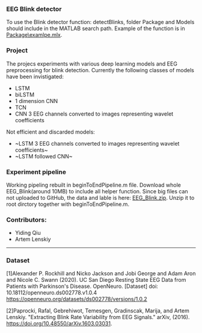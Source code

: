 ### EEG Blink detector
To use the Blink detector function: detectBlinks, folder Package and Models should include in the MATLAB search path.
Example of the function is in [Package\examlpe.mlx](./Package/examlpe.mlx). 


### Project
The projecs experiments with various deep learning models and EEG preprocessing for blink detection.
Currently the following classes of models have been invistigated:
* LSTM 
* biLSTM
* 1 dimension CNN
* TCN 
* CNN 3 EEG channels converted to images representing wavelet coefficients 

Not efficient and discarded models:
* ~LSTM 3 EEG channels converted to images representing wavelet coefficients~
* ~LSTM followed CNN~

### Experiment pipeline
Working pipeling rebuilt in beginToEndPipeline.m file. Download whole EEG_Blink(around 10MB) to include all helper function.
Since big files can not uploaded to GitHub, the data and lable is here: [EEG_Blink.zip](https://drive.google.com/file/d/1c0lXKpm8dkcC-b6dH14a1wcKis4JCMuC/view?usp=sharing). Unzip it to root dirctory together with beginToEndPipeline.m.





### Contributors:
* Yiding Qiu
* Artem Lenskiy




-----
### Dataset


[1]Alexander P. Rockhill and Nicko Jackson and Jobi George and Adam Aron and Nicole C. Swann (2020). UC San Diego Resting State EEG Data from Patients with Parkinson's Disease. OpenNeuro. [Dataset] doi: 10.18112/openneuro.ds002778.v1.0.4
https://openneuro.org/datasets/ds002778/versions/1.0.2

[2]Paprocki, Rafal, Gebrehiwot, Temesgen, Gradinscak, Marija, and Artem Lenskiy. "Extracting Blink Rate Variability from EEG Signals." arXiv, (2016). https://doi.org/10.48550/arXiv.1603.03031.
